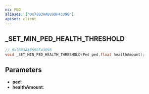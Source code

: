 ```yaml
---
ns: PED
aliases: ["0x7883AA809DF43D98"]
apiset: client
---
```

## _SET_MIN_PED_HEALTH_THRESHOLD

```c
// 0x7883AA809DF43D98
void _SET_MIN_PED_HEALTH_THRESHOLD(Ped ped,float healthAmount);
```


## Parameters
* **ped**:
* **healthAmount**: